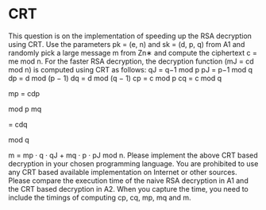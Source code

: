 # CRT

This question is on the implementation of speeding up the RSA decryption using CRT. Use the parameters pk = (e, n) and sk = (d, p, q) from A1 and randomly pick a large message m from Zn∗   and compute the ciphertext c = me   mod n.  For the faster RSA decryption, the decryption function (mJ = cd mod n) is computed using CRT as follows:
qJ = q−1 mod p	pJ = p−1 mod q
dp = d  mod (p − 1)	dq = d mod (q − 1)
cp = c  mod p	cq = c mod q
 
mp = cdp
 
mod p	mq
 
= cdq
 
mod q
 
m = mp · q · qJ + mq · p · pJ mod n.
Please implement the above CRT based decryption in your chosen programming language. You are prohibited to use any CRT based available implementation on Internet or other sources.
Please compare the execution time of the naive RSA decryption in A1 and the CRT based decryption in A2. When you capture the time, you need to include the timings of computing cp, cq, mp, mq and m.
